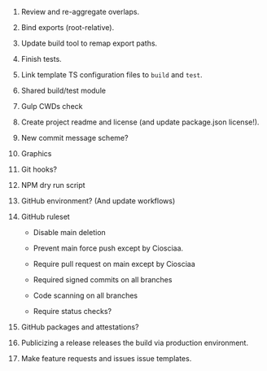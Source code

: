 1. Review and re-aggregate overlaps.
2. Bind exports (root-relative).
3. Update build tool to remap export paths.
4. Finish tests. 
5. Link template TS configuration files to `build` and `test`. 
6. Shared build/test module  
7. Gulp CWDs check 

1. Create project readme and license (and update package.json license!).
2. New commit message scheme?
3. Graphics

1. Git hooks?
2. NPM dry run script

1. GitHub environment? (And update workflows)
2. GitHub ruleset
	- Disable main deletion
	- Prevent main force push except by Ciosciaa.
	- Require pull request on main except by Ciosciaa
	
	- Required signed commits on all branches
	- Code scanning on all branches
	
	- Require status checks?
3. GitHub packages and attestations?

1. Publicizing a release releases the build via production environment.
2. Make feature requests and issues issue templates.